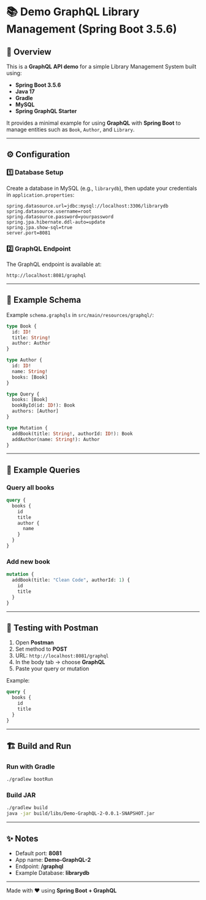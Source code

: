 # 📚 Demo GraphQL Library Management (Spring Boot 3.5.6)

## 🚀 Overview
This is a **GraphQL API demo** for a simple Library Management System built using:
- **Spring Boot 3.5.6**
- **Java 17**
- **Gradle**
- **MySQL**
- **Spring GraphQL Starter**

It provides a minimal example for using **GraphQL** with **Spring Boot** to manage entities such as `Book`, `Author`, and `Library`.

---

## ⚙️ Configuration

### 1️⃣ Database Setup
Create a database in MySQL (e.g., `librarydb`), then update your credentials in `application.properties`:

```properties
spring.datasource.url=jdbc:mysql://localhost:3306/librarydb
spring.datasource.username=root
spring.datasource.password=yourpassword
spring.jpa.hibernate.ddl-auto=update
spring.jpa.show-sql=true
server.port=8081
```

### 2️⃣ GraphQL Endpoint
The GraphQL endpoint is available at:
```
http://localhost:8081/graphql
```

---

## 🧩 Example Schema

Example `schema.graphqls` in `src/main/resources/graphql/`:

```graphql
type Book {
  id: ID!
  title: String!
  author: Author
}

type Author {
  id: ID!
  name: String!
  books: [Book]
}

type Query {
  books: [Book]
  bookById(id: ID!): Book
  authors: [Author]
}

type Mutation {
  addBook(title: String!, authorId: ID!): Book
  addAuthor(name: String!): Author
}
```

---

## 🧠 Example Queries

### Query all books
```graphql
query {
  books {
    id
    title
    author {
      name
    }
  }
}
```

### Add new book
```graphql
mutation {
  addBook(title: "Clean Code", authorId: 1) {
    id
    title
  }
}
```

---

## 🧪 Testing with Postman

1. Open **Postman**
2. Set method to **POST**
3. URL: `http://localhost:8081/graphql`
4. In the body tab → choose **GraphQL**
5. Paste your query or mutation

Example:

```graphql
query {
  books {
    id
    title
  }
}
```

---

## 🏗️ Build and Run

### Run with Gradle
```bash
./gradlew bootRun
```

### Build JAR
```bash
./gradlew build
java -jar build/libs/Demo-GraphQL-2-0.0.1-SNAPSHOT.jar
```

---

## ✨ Notes
- Default port: **8081**
- App name: **Demo-GraphQL-2**
- Endpoint: **/graphql**
- Example Database: **librarydb**

---

Made with ❤️ using **Spring Boot + GraphQL**
